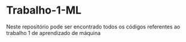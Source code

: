 # Trabalho-1-ML
Neste repositório pode ser encontrado todos os códigos referentes ao trabalho 1 de aprendizado de máquina
